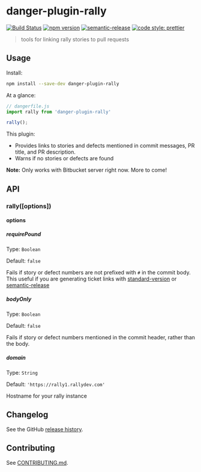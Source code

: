 # danger-plugin-rally

[![Build Status](https://travis-ci.org/bearalliance/danger-plugin-rally.svg?branch=master)](https://travis-ci.org/bearalliance/danger-plugin-rally)
[![npm version](https://badge.fury.io/js/danger-plugin-rally.svg)](https://badge.fury.io/js/danger-plugin-rally)
[![semantic-release](https://img.shields.io/badge/%20%20%F0%9F%93%A6%F0%9F%9A%80-semantic--release-e10079.svg)](https://github.com/semantic-release/semantic-release)
[![code style: prettier](https://img.shields.io/badge/code_style-prettier-ff69b4.svg?style=flat-square)](https://github.com/prettier/prettier)

> tools for linking rally stories to pull requests

## Usage

Install:

```sh
npm install --save-dev danger-plugin-rally
```

At a glance:

```js
// dangerfile.js
import rally from 'danger-plugin-rally'

rally();
```

This plugin:
- Provides links to stories and defects mentioned in commit messages, PR title, and PR description.
- Warns if no stories or defects are found

**Note:** Only works with Bitbucket server right now. More to come!

## API
### rally([options])

#### options

##### requirePound
Type: `Boolean`

Default: `false`

Fails if story or defect numbers are not prefixed with `#` in the commit body.
This useful if you are generating ticket links with [standard-version](https://www.npmjs.com/package/standard-version) or [semantic-release](https://www.npmjs.com/package/semantic-release)

##### bodyOnly
Type: `Boolean`

Default: `false`

Fails if story or defect numbers mentioned in the commit header, rather than the body.

##### domain
Type: `String`

Default: `'https://rally1.rallydev.com'`

Hostname for your rally instance

## Changelog

See the GitHub [release history](https://github.com/bearalliance/danger-plugin-rally/releases).

## Contributing

See [CONTRIBUTING.md](CONTRIBUTING.md).
